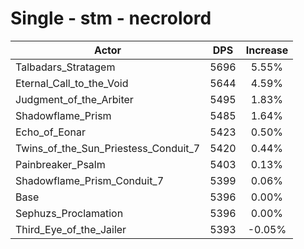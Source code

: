 # Single - stm - necrolord
| Actor | DPS | Increase |
|---|:---:|:---:|
|Talbadars_Stratagem|5696|5.55%|
|Eternal_Call_to_the_Void|5644|4.59%|
|Judgment_of_the_Arbiter|5495|1.83%|
|Shadowflame_Prism|5485|1.64%|
|Echo_of_Eonar|5423|0.50%|
|Twins_of_the_Sun_Priestess_Conduit_7|5420|0.44%|
|Painbreaker_Psalm|5403|0.13%|
|Shadowflame_Prism_Conduit_7|5399|0.06%|
|Base|5396|0.00%|
|Sephuzs_Proclamation|5396|0.00%|
|Third_Eye_of_the_Jailer|5393|-0.05%|
